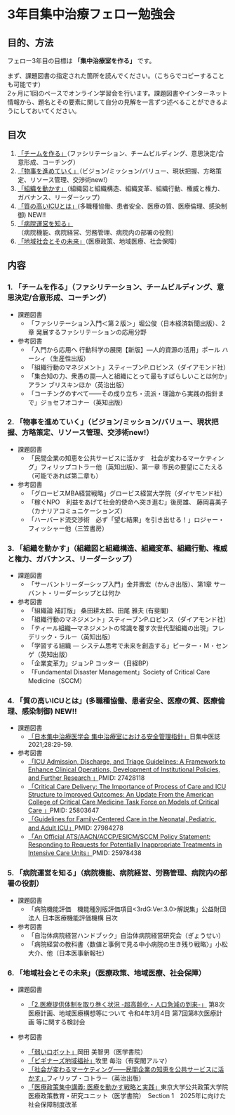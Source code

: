 # 3年目集中治療フェロー勉強会

## 目的、方法
フェロー3年目の目標は **「集中治療室を作る」** です。  

まず、課題図書の指定された箇所を読んでください。（こちらでコピーすることも可能です）  
2ヶ月に1回のペースでオンライン学習会を行います。課題図書やインターネット情報から、題名とその要素に関して自分の見解を一言ずつ述べることができるようにしておいてください。  
## 目次
1. [「チームを作る」](#1-チームを作るファシリテーションチームビルディング意思決定合意形成コーチング)（ファシリテーション、チームビルディング、意思決定/合意形成、コーチング）  
2. [「物事を進めていく」](#2-物事を進めていくビジョンミッションバリュー現状把握方略策定リソース管理交渉術new)（ビジョン/ミッション/バリュー、現状把握、方略策定、リソース管理、交渉術new!）  
3. [「組織を動かす」](#3-組織を動かす組織図と組織構造組織変革組織行動権威と権力ガバナンスリーダーシップ)（組織図と組織構造、組織変革、組織行動、権威と権力、ガバナンス、リーダーシップ）  
4. [「質の高いICUとは」](#4-質の高いicuとは多職種協働患者安全医療の質医療倫理感染制御-new)(多職種協働、患者安全、医療の質、医療倫理、感染制御) NEW!!  
5. [「病院運営を知る」](#5-病院運営を知る病院機能病院経営労務管理病院内の部署の役割)（病院機能、病院経営、労務管理、病院内の部署の役割）  
6. [「地域社会とその未来」](#6-地域社会とその未来医療政策地域医療社会保障)（医療政策、地域医療、社会保障）  



## 内容
### 1. 「チームを作る」（ファシリテーション、チームビルディング、意思決定/合意形成、コーチング）  
- 課題図書
  - 「ファシリテーション入門＜第２版＞」堀公俊（日本経済新聞出版）、2章 発展するファシリテーションの応用分野
- 参考図書
  - 「入門から応用へ 行動科学の展開【新版】―人的資源の活用」ポール ハーシィ（生産性出版）
  - 「組織行動のマネジメント」スティーブンP.ロビンス（ダイアモンド社）
  - 「集合知の力、衆愚の罠―人と組織にとって最もすばらしいことは何か」アラン ブリスキンほか（英治出版）
  - 「コーチングのすべて――その成り立ち・流派・理論から実践の指針まで」ジョセフオコナー（英知出版）

### 2. 「物事を進めていく」（ビジョン/ミッション/バリュー、現状把握、方略策定、リソース管理、交渉術new!）  
- 課題図書
  - 「民間企業の知恵を公共サービスに活かす　社会が変わるマーケティング」フィリップコトラー他（英知出版）、第一章 市民の要望にこたえる（可能であれば第二章も）
- 参考図書
  - 「グロービスMBA経営戦略」グロービス経営大学院（ダイヤモンド社）
  - 「稼ぐNPO　利益をあげて社会的使命へ突き進む」後房雄、 藤岡喜美子（カナリアコミュニケーションズ）
  - 「ハーバード流交渉術　必ず「望む結果」を引き出せる！」ロジャー・フィッシャー他（三笠書房）

### 3. 「組織を動かす」（組織図と組織構造、組織変革、組織行動、権威と権力、ガバナンス、リーダーシップ）  
- 課題図書
  - 「サーバントリーダーシップ入門」金井壽宏（かんき出版）、第1章 サーバント・リーダーシップとは何か
- 参考図書
  - 「組織論 補訂版」 桑田耕太郎、田尾 雅夫 (有斐閣)
  - 「組織行動のマネジメント」スティーブンP.ロビンス（ダイアモンド社）
  - 「ティール組織―マネジメントの常識を覆す次世代型組織の出現」フレデリック・ラルー（英知出版）
  - 「学習する組織 ― システム思考で未来を創造する」ピーター・Ｍ・センゲ（英知出版）
  - 「企業変革力」ジョンP コッター（日経BP）
  - 「Fundamental Disaster Management」Society of Critical Care Medicine（SCCM）

### 4. 「質の高いICUとは」(多職種協働、患者安全、医療の質、医療倫理、感染制御) NEW!!  
- 課題図書  
  - [「日本集中治療医学会 集中治療室における安全管理指針」](https://www.jsicm.org/pdf/icu_anzen_kanri.pdf)日集中医誌 2021;28:29-59. 
- 参考図書  
  - [「ICU Admission, Discharge, and Triage Guidelines: A Framework to Enhance Clinical Operations, Development of Institutional Policies, and Further Research 」](https://pubmed.ncbi.nlm.nih.gov/27428118/)PMID: 27428118
  - [「Critical Care Delivery: The Importance of Process of Care and ICU Structure to Improved Outcomes: An Update From the American College of Critical Care Medicine Task Force on Models of Critical Care 」](https://pubmed.ncbi.nlm.nih.gov/25803647/)PMID: 25803647
  - [「Guidelines for Family-Centered Care in the Neonatal, Pediatric, and Adult ICU」](https://pubmed.ncbi.nlm.nih.gov/27984278/)PMID: 27984278
  - [「An Official ATS/AACN/ACCP/ESICM/SCCM Policy Statement: Responding to Requests for Potentially Inappropriate Treatments in Intensive Care Units」](https://pubmed.ncbi.nlm.nih.gov/25978438/)PMID: 25978438 

### 5. 「病院運営を知る」（病院機能、病院経営、労務管理、病院内の部署の役割）  
- 課題図書
  - 「病院機能評価　機能種別版評価項目<3rdG:Ver.3.0>解説集」公益財団法人 日本医療機能評価機構 目次
- 参考図書
  - 「自治体病院経営ハンドブック」自治体病院経営研究会（ぎょうせい）
  - 「病院経営の教科書〈数値と事例で見る中小病院の生き残り戦略〉」小松 大介、他（日本医事新報社）  

### 6. 「地域社会とその未来」（医療政策、地域医療、社会保障）  
- 課題図書  
  - [「2.医療提供体制を取り巻く状況 -超高齢化・人口急減の到来-」](https://www.mhlw.go.jp/content/10800000/000911302.pdf) 第8次医療計画、地域医療構想等について 令和4年3月4日 第7回第8次医療計画 等に関する検討会 

- 参考図書  
  - [「弱いロボット」](https://www.amazon.co.jp/dp/4260016733)岡田 美智男（医学書院）
  - [「ビギナーズ地域福祉」](https://www.amazon.co.jp/dp/4641124868)牧里 毎治（有斐閣アルマ）
  - [「社会が変わるマーケティング――民間企業の知恵を公共サービスに活かす」](https://www.amazon.co.jp/dp/4862760090)フィリップ・コトラー（英治出版）
  - [「医療政策集中講義: 医療を動かす戦略と実践」](https://www.amazon.co.jp/dp/4260021648)東京大学公共政策大学院 医療政策教育・研究ユニット（医学書院）　Section 1　2025年に向けた社会保障制度改革
